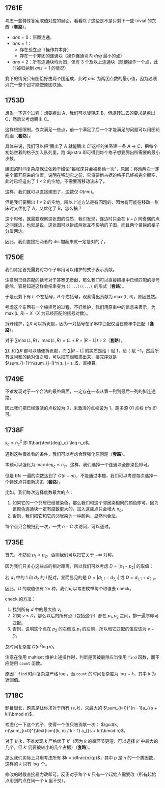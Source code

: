 ## 1761E

考虑一些特殊答案取值对应的局面，看看除了这些是不是只剩下一些 trivial 的东西（**套路**）。

- $ans = 0$：原图连通。
- $ans = 1$：
  - 存在孤立点（操作其本身）
  - 存在一个非团的连通块（操作连通块内 $deg$ 最小的点）
- $ans = 2$：所有连通块均为团，但有 $3$ 个及以上连通块（随便操作一个点，此时被归纳到 $ans = 1$ 的情况）

剩下的情况只有图恰好由两个团组成，此时 $ans$ 为两团点数的最小值，因为必须消完一整个团才能使原图联通。

## 1753D

想象一下这个过程：想要腾出 A，我们可以旋转床 B，但旋转过去的要求是腾出 C，然后又考虑腾出 C。

这样根据限制，依次满足一些点，前一个满足了后一个才能满足的问题可以用图论刻画（**套路**）。

具体来说，我们可以把“腾出了 A 就能腾出 C”这样的关系建一条 $A \to C$，把每个初始空着的格子加入队列里，跑 dijkstra 即可得到每个格子想要腾出所需要的最小步数。

建图的时间复杂度保证依赖于结论“每张床只会被移动一次”，原因：移动两次一定完全离开原来的位置，说明在移动它之前，它将要新占据的格子已经被完全腾空，此时已经造出了 $1 × 2$ 的空地，不需要再移动该床了。

这样，我们就可以直接建图了，边数仅 $O(nm)$。

但是我们要腾出 $1 × 2$ 的空地，所以上述方法是有问题的，因为有可能在移动一张床时又优化了 A，又优化了 B，怎么搞？

这个时候，就需要观察这张图的性质，我们发现，连边时只会在 $(i + j)$ 同奇偶的点之间连边，也就是说，这张图可以拆成两张互不影响的子图，而且两个紧挨的格子分属两边。

因此，我们直接把两者的 $\text{dis}$ 加起来就一定是对的了。

## 1750E

我们肯定首先需要对每个子串用可以维护的式子表示贡献。

注意到已经匹配的括号对于答案无贡献，那么我们可以直接把串中已经匹配的括号删除，容易知道这样会把串变为 `))...)((...(` 的形式（**套路**）。

于是设剩下有 $L$ 个左括号，$R$ 个右括号，观察得出贡献为 $\max(L, R)$，原因显然。

考虑这个东西有一个缩括号的过程，不好维护，我们用原串中的信息来表示，为 $\max(L, R) - X$（$X$ 为已经匹配的括号对数）。

拆开维护，$\sum X$ 可以拆贡献，因为一对括号在子串中匹配仅当在原串中匹配（**套路**）。

对于 $\sum \max(L, R)$，$\max(L, R) = (L + R + |R-L|) \div 2$（**套路**）。

$\sum L$ 和 $\sum R$ 都可以随便拆贡献，而 $\sum |R-L|$ 的实质是给 `)` 赋 $1$，给 `(` 赋 $-1$，然后所有区间和的绝对值之和，可以把前缀和搞出来，排完序就是 $\sum_{i=1}^n\sum_{j=i}^n s_j - s_i$，直接算。

## 1749E

不难发现对于一个合法的最终局面，一定存在一条从第一列到最后一列的斜连通路。

因此我们把已经激活的点权设为 $0$，未激活的点权设为 $1$，跑多源 $01$ 点权 bfs 即可。

## 1738F

$s_c \leq n_c^2$ 即 $\bar{\text{deg}_c} \leq n_c$。

遇到这种很难看的条件，我们可以考虑合理强化原问题（**套路**）。

本题可以强化为 $\max{\text{deg}_c} \leq n_c$，这样，我们选择一个连通块全部染色即可。

但是 bfs 一遍的次数达到了 $O(n + m)$，不能通过本题，我们可以考虑每次选择一个特殊点并更新决策（**套路**）。

比如，我们每次选择度数最大的点：

1. 如果它的一个邻居已经被染色，那么我们和这个邻居染相同的颜色即可，因为该颜色连通块一定有度数更大的，加入这些点只会增大 $n_c$。
2. 否则，我们把它和它的邻居染为一种颜色，显然也合法。

每个点只会被扫到一次，一共 $n - C$ 次访问，可以通过。

## 1735E

首先，不妨设 $p_1 < p_2$，否则我们可以把它关于 $-\infty$ 对称。

因为我们只关心这些点的相对距离，所以我们可以考虑 $D = |p_1 - p_2|$ 的取值：

若 $d_1$ 中的 $1$ 和 $d_2$ 的 $i$ 配对，显而易见的是 $D = |d_{1, 1} - d_{2, i}|$ 或 $D = d_{1, 1} + d_{2, i}$。

因此，$D$ 的取值仅有 $2n$ 种，我们可以考虑枚举每个取值去 check。

check 的方法：

1. 找到所有 $d$ 中的最大值 $v$。
2. 如果 $v \leq D$，那么以后的所有点（包括这个）都在 $p_1, p_2$ 之间，排一遍序即可匹配。
3. 否则，说明这个点在 $p_2$ 的右侧或 $p_1$ 的左侧，所以和它匹配的值应该为 $v - D$。

总时间复杂度 $O(n^2\log n)$。

注意在使用 multiset 维护上述操作时，判断是否被删除应当使用 `find` 函数，而不应使用 `count` 函数。

原因：`find` 时间复杂度严格 $\log$，而 `count` 的时间复杂度为 $\log + k$，其中 $k$ 为返回值。

## 1718C

题目很长，题意是让你求对于所有 $(s, k)$，求最大的 $\sum_{i=0}^{n - 1}a_{{s + ki}\bmod n}$。

考虑化一下这个式子，使得一个值只被贡献一次： $\gcd(k, n)\sum_{i=0}^{\text{lcm}(k, n) / k - 1} a_{{s + ki}\bmod n}$。

对于 $k' | k$，不难发现 $k$ 严格优于 $k'$（因为 $k$ 的循环节更短，可以选择 $k'$ 中最大的几个，但 $k'$ 仍要被较小的几个占据）（**套路**）。

那么我们实际上只用考虑所有 $k = \dfrac{n}{p}$，其中 $p$ 是 $n$ 的一个质因数，这样的 $k$ 只有 $\log$ 个。

修改的时候直接暴力改即可，反正对于每个 $k$ 只有一个起始点需要改（所有起始点用到的点在同一个 $k$ 里不交）。